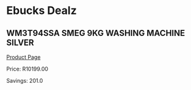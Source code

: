 
# Ebucks Dealz
## WM3T94SSA SMEG 9KG WASHING MACHINE SILVER
[Product Page](https://www.ebucks.com/web/shop/productSelected.do?prodId=1183623972&catId=1196429345)

Price: R10199.00

Savings: 201.0


	